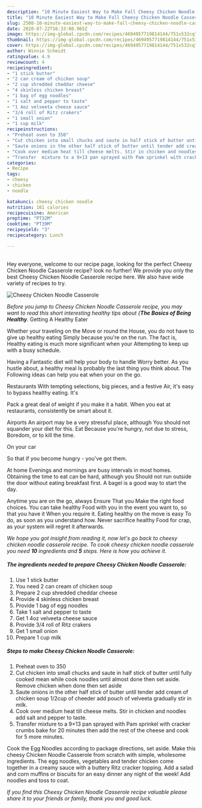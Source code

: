 ```yaml
---
description: "10 Minute Easiest Way to Make Fall Cheesy Chicken Noodle Casserole"
title: "10 Minute Easiest Way to Make Fall Cheesy Chicken Noodle Casserole"
slug: 2508-10-minute-easiest-way-to-make-fall-cheesy-chicken-noodle-casserole
date: 2020-07-22T16:33:08.965Z
image: https://img-global.cpcdn.com/recipes/4694957719814144/751x532cq70/cheesy-chicken-noodle-casserole-recipe-main-photo.jpg
thumbnail: https://img-global.cpcdn.com/recipes/4694957719814144/751x532cq70/cheesy-chicken-noodle-casserole-recipe-main-photo.jpg
cover: https://img-global.cpcdn.com/recipes/4694957719814144/751x532cq70/cheesy-chicken-noodle-casserole-recipe-main-photo.jpg
author: Winnie Schmidt
ratingvalue: 4.9
reviewcount: 4
recipeingredient:
- "1 stick butter"
- "2 can cream of chicken soup"
- "2 cup shredded cheddar cheese"
- "4 skinless chicken breast"
- "1 bag of egg noodles"
- "1 salt and pepper to taste"
- "1 4oz velveeta cheese sauce"
- "3/4 roll of Ritz crakers"
- "1 small onion"
- "1 cup milk"
recipeinstructions:
- "Preheat oven to 350"
- "Cut chicken into small chucks and saute in half stick of butter until fully cooked mean while cook noodles until almost done then set aside. Remove chicken when done then set aside"
- "Saute onions in the other half stick of butter until tender add cream of chicken soup 1/2cup of cheeder add pouch of velveeta gradually stir in milk."
- "Cook over medium heat till cheese melts. Stir in chicken and noodles add salt and pepper to taste."
- "Transfer  mixture to a 9×13 pan sprayed with Pam sprinkel with cracker crumbs bake for 20 minutes then add the rest of the cheese and cook for 5 more minutes."
categories:
- Recipe
tags:
- cheesy
- chicken
- noodle

katakunci: cheesy chicken noodle 
nutrition: 161 calories
recipecuisine: American
preptime: "PT32M"
cooktime: "PT39M"
recipeyield: "3"
recipecategory: Lunch

---
```

<br>
Hey everyone, welcome to our recipe page, looking for the perfect Cheesy Chicken Noodle Casserole recipe? look no further! We provide you only the best Cheesy Chicken Noodle Casserole recipe here. We also have wide variety of recipes to try.
<br>


![Cheesy Chicken Noodle Casserole](https://img-global.cpcdn.com/recipes/4694957719814144/751x532cq70/cheesy-chicken-noodle-casserole-recipe-main-photo.jpg)

<i>Before you jump to Cheesy Chicken Noodle Casserole recipe, you may want to read this short interesting healthy tips about {<strong>The Basics of Being Healthy</strong>.</i>
Getting A Healthy Eater

Whether your traveling on the Move or round the
House, you do not have to give up healthy eating
Simply because you're on the run. The fact is,
Healthy eating is much more significant when your
Attempting to keep up with a busy schedule.

Having a Fantastic diet will help your body to handle
Worry better. As you hustle about, a healthy meal
Is probably the last thing you think about. The
Following ideas can help you eat when your on the go.

Restaurants
With tempting selections, big pieces, and a festive
Air, it's easy to bypass healthy eating. It's

Pack a great deal of weight if you make it a habit.
When you eat at restaurants, consistently be smart
about it.

Airports
An airport may be a very stressful place, although
You should not squander your diet for this. Eat
Because you're hungry, not due to stress,
Boredom, or to kill the time.

On your car

So that if you become hungry - you've got them.

At home
Evenings and mornings are busy intervals in most homes.
Obtaining the time to eat can be hard, although you
Should not run outside the door without eating breakfast
first. 
A bagel is a good way to start the day.

Anytime you are on the go, always Ensure That you
Make the right food choices. You can take healthy
Food with you in the event you want to, so that you have it
When you require it. Eating healthy on the move is easy
To do, as soon as you understand how. Never sacrifice healthy
Food for crap, as your system will regret it afterwards.


<i>We hope you got insight from reading it, now let's go back to cheesy chicken noodle casserole recipe. To cook cheesy chicken noodle casserole you need <strong>10</strong> ingredients and <strong>5</strong> steps. Here is how you achieve it.
</i>

##### The ingredients needed to prepare Cheesy Chicken Noodle Casserole:

1. Use 1 stick butter
1. You need 2 can cream of chicken soup
1. Prepare 2 cup shredded cheddar cheese
1. Provide 4 skinless chicken breast
1. Provide 1 bag of egg noodles
1. Take 1 salt and pepper to taste
1. Get 1 4oz velveeta cheese sauce
1. Provide 3/4 roll of Ritz crakers
1. Get 1 small onion
1. Prepare 1 cup milk


##### Steps to make Cheesy Chicken Noodle Casserole:

1. Preheat oven to 350
1. Cut chicken into small chucks and saute in half stick of butter until fully cooked mean while cook noodles until almost done then set aside. Remove chicken when done then set aside
1. Saute onions in the other half stick of butter until tender add cream of chicken soup 1/2cup of cheeder add pouch of velveeta gradually stir in milk.
1. Cook over medium heat till cheese melts. Stir in chicken and noodles add salt and pepper to taste.
1. Transfer  mixture to a 9×13 pan sprayed with Pam sprinkel with cracker crumbs bake for 20 minutes then add the rest of the cheese and cook for 5 more minutes.


Cook the Egg Noodles according to package directions, set aside. Make this cheesy Chicken Noodle Casserole from scratch with simple, wholesome ingredients. The egg noodles, vegetables and tender chicken come together in a creamy sauce with a buttery Ritz cracker topping. Add a salad and corn muffins or biscuits for an easy dinner any night of the week! Add noodles and toss to coat. 

<i>If you find this Cheesy Chicken Noodle Casserole recipe valuable please share it to your friends or family, thank you and good luck.</i>
